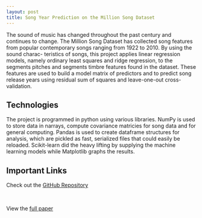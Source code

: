 ```yaml
---
layout: post
title: Song Year Prediction on the Million Song Dataset
---
```


The sound of music has changed throughout the past century and continues
to change. The Million Song Dataset has collected song features from popular
contemporary songs ranging from 1922 to 2010. By using the sound charac-
teristics of songs, this project applies linear regression models, namely ordinary
least squares and ridge regression, to the segments pitches and segments timbre
features found in the dataset. These features are used to build a model matrix
of predictors and to predict song release years using residual sum of squares
and leave-one-out cross-validation. 

<h2>Technologies</h2>
The project is programmed in python using various libraries. NumPy is used to store data in narrays, compute covariance matricies for song data and for general computing. Pandas is used to create dataframe structures for analysis, which are pickled as fast, serialized files that could easily be reloaded. Scikit-learn did the heavy lifting by supplying the machine learning models while Matplotlib graphs the results.

<!--<embed src= "../static/MLSSpaper.pdf" width= "500" height= "375">-->
<h2>Important Links</h2>
<p>Check out the <a href="https://github.com/danielfrentzel/song-year-predictions-msd">GitHub Repository</a></p>
</br>
<p>View the <a href="../static/MLSSpaper.pdf">full paper</a></p>
